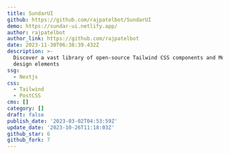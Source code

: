 ```yaml
---
title: SundarUI
github: https://github.com/rajpatelbot/SundarUI
demo: https://sundar-ui.netlify.app/
author: rajpatelbot
author_link: https://github.com/rajpatelbot
date: 2023-11-30T06:38:39.432Z
description: >-
  Discover a vast library of open-source Tailwind CSS components and Mobile UI
  design elements
ssg:
  - Nextjs
css:
  - Tailwind
  - PostCSS
cms: []
category: []
draft: false
publish_date: '2023-03-02T04:53:59Z'
update_date: '2023-10-26T11:18:03Z'
github_star: 6
github_fork: 7
---
```

